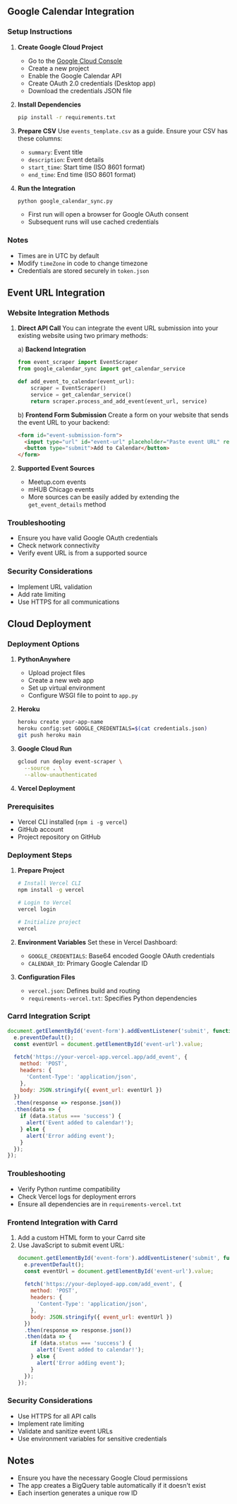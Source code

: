 ## Google Calendar Integration

### Setup Instructions

1. **Create Google Cloud Project**
   - Go to the [Google Cloud Console](https://console.cloud.google.com/)
   - Create a new project
   - Enable the Google Calendar API
   - Create OAuth 2.0 credentials (Desktop app)
   - Download the credentials JSON file

2. **Install Dependencies**
   ```bash
   pip install -r requirements.txt
   ```

3. **Prepare CSV**
   Use `events_template.csv` as a guide. Ensure your CSV has these columns:
   - `summary`: Event title
   - `description`: Event details
   - `start_time`: Start time (ISO 8601 format)
   - `end_time`: End time (ISO 8601 format)

4. **Run the Integration**
   ```bash
   python google_calendar_sync.py
   ```
   - First run will open a browser for Google OAuth consent
   - Subsequent runs will use cached credentials

### Notes
- Times are in UTC by default
- Modify `timeZone` in code to change timezone
- Credentials are stored securely in `token.json`

## Event URL Integration

### Website Integration Methods

1. **Direct API Call**
   You can integrate the event URL submission into your existing website using two primary methods:

   a) **Backend Integration**
   ```python
   from event_scraper import EventScraper
   from google_calendar_sync import get_calendar_service

   def add_event_to_calendar(event_url):
       scraper = EventScraper()
       service = get_calendar_service()
       return scraper.process_and_add_event(event_url, service)
   ```

   b) **Frontend Form Submission**
   Create a form on your website that sends the event URL to your backend:
   ```html
   <form id="event-submission-form">
     <input type="url" id="event-url" placeholder="Paste event URL" required>
     <button type="submit">Add to Calendar</button>
   </form>
   ```

2. **Supported Event Sources**
   - Meetup.com events
   - mHUB Chicago events
   - More sources can be easily added by extending the `get_event_details` method

### Troubleshooting
- Ensure you have valid Google OAuth credentials
- Check network connectivity
- Verify event URL is from a supported source

### Security Considerations
- Implement URL validation
- Add rate limiting
- Use HTTPS for all communications

## Cloud Deployment

### Deployment Options
1. **PythonAnywhere**
   - Upload project files
   - Create a new web app
   - Set up virtual environment
   - Configure WSGI file to point to `app.py`

2. **Heroku**
   ```bash
   heroku create your-app-name
   heroku config:set GOOGLE_CREDENTIALS=$(cat credentials.json)
   git push heroku main
   ```

3. **Google Cloud Run**
   ```bash
   gcloud run deploy event-scraper \
     --source . \
     --allow-unauthenticated
   ```

4. **Vercel Deployment**

### Prerequisites
- Vercel CLI installed (`npm i -g vercel`)
- GitHub account
- Project repository on GitHub

### Deployment Steps
1. **Prepare Project**
   ```bash
   # Install Vercel CLI
   npm install -g vercel

   # Login to Vercel
   vercel login

   # Initialize project
   vercel
   ```

2. **Environment Variables**
   Set these in Vercel Dashboard:
   - `GOOGLE_CREDENTIALS`: Base64 encoded Google OAuth credentials
   - `CALENDAR_ID`: Primary Google Calendar ID

3. **Configuration Files**
   - `vercel.json`: Defines build and routing
   - `requirements-vercel.txt`: Specifies Python dependencies

### Carrd Integration Script
```javascript
document.getElementById('event-form').addEventListener('submit', function(e) {
  e.preventDefault();
  const eventUrl = document.getElementById('event-url').value;
  
  fetch('https://your-vercel-app.vercel.app/add_event', {
    method: 'POST',
    headers: {
      'Content-Type': 'application/json',
    },
    body: JSON.stringify({ event_url: eventUrl })
  })
  .then(response => response.json())
  .then(data => {
    if (data.status === 'success') {
      alert('Event added to calendar!');
    } else {
      alert('Error adding event');
    }
  });
});
```

### Troubleshooting
- Verify Python runtime compatibility
- Check Vercel logs for deployment errors
- Ensure all dependencies are in `requirements-vercel.txt`

### Frontend Integration with Carrd
1. Add a custom HTML form to your Carrd site
2. Use JavaScript to submit event URL:
   ```javascript
   document.getElementById('event-form').addEventListener('submit', function(e) {
     e.preventDefault();
     const eventUrl = document.getElementById('event-url').value;
     
     fetch('https://your-deployed-app.com/add_event', {
       method: 'POST',
       headers: {
         'Content-Type': 'application/json',
       },
       body: JSON.stringify({ event_url: eventUrl })
     })
     .then(response => response.json())
     .then(data => {
       if (data.status === 'success') {
         alert('Event added to calendar!');
       } else {
         alert('Error adding event');
       }
     });
   });
   ```

### Security Considerations
- Use HTTPS for all API calls
- Implement rate limiting
- Validate and sanitize event URLs
- Use environment variables for sensitive credentials

## Notes
- Ensure you have the necessary Google Cloud permissions
- The app creates a BigQuery table automatically if it doesn't exist
- Each insertion generates a unique row ID
